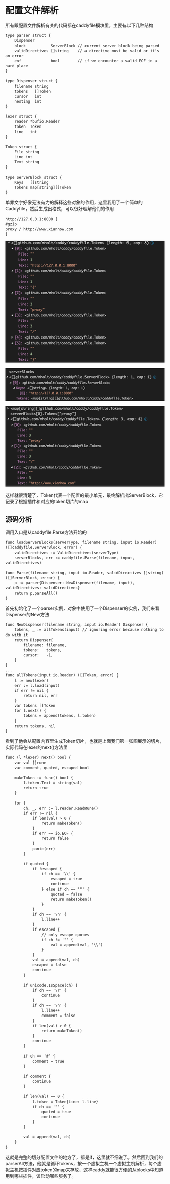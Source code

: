 # 配置文件解析
所有跟配置文件解析有关的代码都在caddyfile模块里，主要有以下几种结构
```
type parser struct {
	Dispenser
	block           ServerBlock // current server block being parsed
	validDirectives []string    // a directive must be valid or it's an error
	eof             bool        // if we encounter a valid EOF in a hard place
}

type Dispenser struct {
	filename string
	tokens   []Token
	cursor   int
	nesting  int
}

lexer struct {
	reader *bufio.Reader
	token  Token
	line   int
}

Token struct {
	File string
	Line int
	Text string
}

type ServerBlock struct {
	Keys   []string
	Tokens map[string][]Token
}
```
单靠文字好像无法有力的解释这些对象的作用，这里我用了一个简单的Caddyfile，然后生成出格式，可以很好理解他们的作用
```
http://127.0.0.1:8000 {
#gzip
proxy / http://www.xianhow.com
}
```
![image](https://github.com/Corgidog/caddyLearn/blob/master/notes/imgs/caddyfile1.png)

![image](https://github.com/Corgidog/caddyLearn/blob/master/notes/imgs/caddyfile2.png)

![image](https://github.com/Corgidog/caddyLearn/blob/master/notes/imgs/caddyfile3.png)

这样就很清楚了，Token代表一个配置的最小单元，最终解析出ServerBlock，它记录了根据插件和对应的token切片的map

## 源码分析
调用入口是从caddyfile.Parse方法开始的
```
func loadServerBlocks(serverType, filename string, input io.Reader) ([]caddyfile.ServerBlock, error) {
	validDirectives := ValidDirectives(serverType)
	serverBlocks, err := caddyfile.Parse(filename, input, validDirectives)
	
func Parse(filename string, input io.Reader, validDirectives []string) ([]ServerBlock, error) {
	p := parser{Dispenser: NewDispenser(filename, input), validDirectives: validDirectives}
	return p.parseAll()
}
```
首先初始化了一个parser实例，对象中使用了一个Dispenser的实例，我们来看Dispenser的New方法
```
func NewDispenser(filename string, input io.Reader) Dispenser {
	tokens, _ := allTokens(input) // ignoring error because nothing to do with it
	return Dispenser{
		filename: filename,
		tokens:   tokens,
		cursor:   -1,
	}
}
...
func allTokens(input io.Reader) ([]Token, error) {
	l := new(lexer)
	err := l.load(input)
	if err != nil {
		return nil, err
	}
	var tokens []Token
	for l.next() {
		tokens = append(tokens, l.token)
	}
	return tokens, nil
}
```
看到了他会从配置内容里生成Token切片，也就是上面我们第一张图展示的切片，实际代码在lexer的next()方法里
```
func (l *lexer) next() bool {
	var val []rune
	var comment, quoted, escaped bool

	makeToken := func() bool {
		l.token.Text = string(val)
		return true
	}

	for {
		ch, _, err := l.reader.ReadRune()
		if err != nil {
			if len(val) > 0 {
				return makeToken()
			}
			if err == io.EOF {
				return false
			}
			panic(err)
		}

		if quoted {
			if !escaped {
				if ch == '\\' {
					escaped = true
					continue
				} else if ch == '"' {
					quoted = false
					return makeToken()
				}
			}
			if ch == '\n' {
				l.line++
			}
			if escaped {
				// only escape quotes
				if ch != '"' {
					val = append(val, '\\')
				}
			}
			val = append(val, ch)
			escaped = false
			continue
		}

		if unicode.IsSpace(ch) {
			if ch == '\r' {
				continue
			}
			if ch == '\n' {
				l.line++
				comment = false
			}
			if len(val) > 0 {
				return makeToken()
			}
			continue
		}

		if ch == '#' {
			comment = true
		}

		if comment {
			continue
		}

		if len(val) == 0 {
			l.token = Token{Line: l.line}
			if ch == '"' {
				quoted = true
				continue
			}
		}

		val = append(val, ch)
	}
}
```
这就是完整的切分配置文件的地方了，都是if，这里就不细说了。然后回到我们的parserAll方法，他就是循环tokens，按一个虚拟主机一个虚拟主机解析，每个虚拟主机按插件对应token的map来存放，这样caddy就能很方便的从blocks中知道用到哪些插件，该启动哪些服务了。
